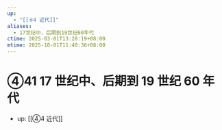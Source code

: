 ```yaml
---
up:
  - "[[④4 近代]]"
aliases:
  - 17世纪中、后期到19世纪60年代
ctime: 2025-03-01T13:28:19+08:00
mtime: 2025-10-01T11:40:36+08:00
---
```


# ④41 17 世纪中、后期到 19 世纪 60 年代

- up: [[④4 近代]]

